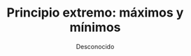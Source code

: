 ---
title: "Principio extremo: máximos y mínimos"
year: 2018
thumbnail: "assets/img/Logo-ommgto.png"
topic: "Métodos de ataque de problemas"
file: "assets/pdf/Principio-extremo-máximos-y-mínimos.pdf"
author: "Desconocido"
level: "Básico - Intermedio"
alttext: "¡Extremooo!"
---